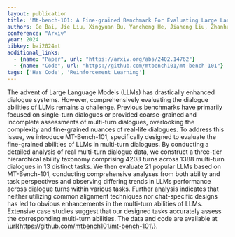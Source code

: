 ```yaml
---
layout: publication
title: 'Mt-bench-101: A Fine-grained Benchmark For Evaluating Large Language Models In Multi-turn Dialogues'
authors: Ge Bai, Jie Liu, Xingyuan Bu, Yancheng He, Jiaheng Liu, Zhanhui Zhou, Zhuoran Lin, Wenbo Su, Tiezheng Ge, Bo Zheng, Wanli Ouyang
conference: "Arxiv"
year: 2024
bibkey: bai2024mt
additional_links:
  - {name: "Paper", url: "https://arxiv.org/abs/2402.14762"}
  - {name: "Code", url: "https://github.com/mtbench101/mt-bench-101"}
tags: ['Has Code', 'Reinforcement Learning']
---
```

The advent of Large Language Models (LLMs) has drastically enhanced dialogue
systems. However, comprehensively evaluating the dialogue abilities of LLMs
remains a challenge. Previous benchmarks have primarily focused on single-turn
dialogues or provided coarse-grained and incomplete assessments of multi-turn
dialogues, overlooking the complexity and fine-grained nuances of real-life
dialogues. To address this issue, we introduce MT-Bench-101, specifically
designed to evaluate the fine-grained abilities of LLMs in multi-turn
dialogues. By conducting a detailed analysis of real multi-turn dialogue data,
we construct a three-tier hierarchical ability taxonomy comprising 4208 turns
across 1388 multi-turn dialogues in 13 distinct tasks. We then evaluate 21
popular LLMs based on MT-Bench-101, conducting comprehensive analyses from both
ability and task perspectives and observing differing trends in LLMs
performance across dialogue turns within various tasks. Further analysis
indicates that neither utilizing common alignment techniques nor chat-specific
designs has led to obvious enhancements in the multi-turn abilities of LLMs.
Extensive case studies suggest that our designed tasks accurately assess the
corresponding multi-turn abilities. The data and code are available at
\url\{https://github.com/mtbench101/mt-bench-101\}.
